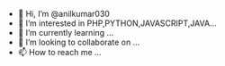 - 👋 Hi, I’m @anilkumar030
- 👀 I’m interested in PHP,PYTHON,JAVASCRIPT,JAVA...
- 🌱 I’m currently learning ...
- 💞️ I’m looking to collaborate on ...
- 📫 How to reach me ...

<!---
anilkumar030/anilkumar030 is a ✨ special ✨ repository because its `README.md` (this file) appears on your GitHub profile.
You can click the Preview link to take a look at your changes.
--->

